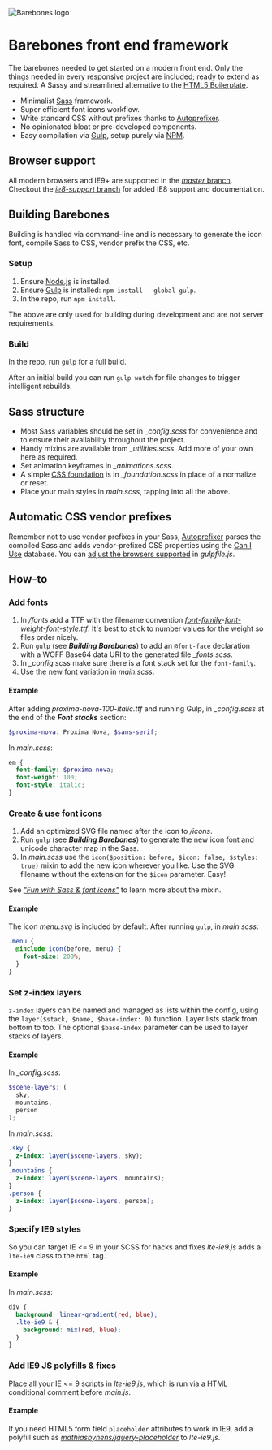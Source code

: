 ![Barebones logo](http://jaydenseric.com/shared/barebones-logo.svg)

# Barebones front end framework

The barebones needed to get started on a modern front end. Only the things needed in every responsive project are included; ready to extend as required. A Sassy and streamlined alternative to the [HTML5 Boilerplate](http://html5boilerplate.com).

- Minimalist [Sass](http://sass-lang.com) framework.
- Super efficient font icons workflow.
- Write standard CSS without prefixes thanks to [Autoprefixer](https://github.com/postcss/autoprefixer).
- No opinionated bloat or pre-developed components.
- Easy compilation via [Gulp](http://gulpjs.com), setup purely via [NPM](https://npmjs.com).

## Browser support

All modern browsers and IE9+ are supported in the [*master* branch](https://github.com/jaydenseric/Barebones/tree/master). Checkout the [*ie8-support* branch](https://github.com/jaydenseric/Barebones/tree/ie8-support) for added IE8 support and documentation.

## Building Barebones

Building is handled via command-line and is necessary to generate the icon font, compile Sass to CSS, vendor prefix the CSS, etc.

### Setup

1. Ensure [Node.js](https://nodejs.org) is installed.
2. Ensure [Gulp](http://gulpjs.com) is installed: `npm install --global gulp`.
3. In the repo, run `npm install`.

The above are only used for building during development and are not server requirements.

### Build

In the repo, run `gulp` for a full build.

After an initial build you can run `gulp watch` for file changes to trigger intelligent rebuilds.

## Sass structure

- Most Sass variables should be set in *_config.scss* for convenience and to ensure their availability throughout the project.
- Handy mixins are available from *_utilities.scss*. Add more of your own here as required.
- Set animation keyframes in *_animations.scss*.
- A simple [CSS foundation](http://jaydenseric.com/blog/forget-normalize-or-resets-lay-your-own-css-foundation) is in *_foundation.scss* in place of a normalize or reset.
- Place your main styles in *main.scss*, tapping into all the above.

## Automatic CSS vendor prefixes

Remember not to use vendor prefixes in your Sass, [Autoprefixer](https://github.com/postcss/autoprefixer) parses the compiled Sass and adds vendor-prefixed CSS properties using the [Can I Use](http://caniuse.com) database. You can [adjust the browsers supported](https://github.com/postcss/autoprefixer#browsers) in *gulpfile.js*.

## How-to

### Add fonts

1. In */fonts* add a TTF with the filename convention *[font-family](http://www.w3.org/TR/css-fonts-3/#font-family-prop)-[font-weight](http://www.w3.org/TR/css-fonts-3/#font-weight-prop)-[font-style](http://www.w3.org/TR/css-fonts-3/#font-style-prop).ttf*. It's best to stick to number values for the weight so files order nicely.
2. Run `gulp` (see ***Building Barebones***) to add an `@font-face` declaration with a WOFF Base64 data URI to the generated file *_fonts.scss*.
3. In *_config.scss* make sure there is a font stack set for the `font-family`.
4. Use the new font variation in *main.scss*.

#### Example

After adding *proxima-nova-100-italic.ttf* and running Gulp, in *_config.scss* at the end of the ***Font stacks*** section:

```scss
$proxima-nova: Proxima Nova, $sans-serif;
```

In *main.scss*:

```scss
em {
  font-family: $proxima-nova;
  font-weight: 100;
  font-style: italic;
}
```

### Create & use font icons

1. Add an optimized SVG file named after the icon to */icons*.
2. Run `gulp` (see ***Building Barebones***) to generate the new icon font and unicode character map in the Sass.
3. In *main.scss* use the `icon($position: before, $icon: false, $styles: true)` mixin to add the new icon wherever you like. Use the SVG filename without the extension for the `$icon` parameter. Easy!

See [*"Fun with Sass & font icons"*](http://jaydenseric.com/blog/fun-with-sass-and-font-icons) to learn more about the mixin.

#### Example

The icon *menu.svg* is included by default. After running `gulp`, in *main.scss*:

```scss
.menu {
  @include icon(before, menu) {
    font-size: 200%;
  }
}
```

### Set z-index layers

`z-index` layers can be named and managed as lists within the config, using the `layer($stack, $name, $base-index: 0)` function. Layer lists stack from bottom to top. The optional `$base-index` parameter can be used to layer stacks of layers.

#### Example

In *_config.scss*:

```scss
$scene-layers: (
  sky,
  mountains,
  person
);
```

In *main.scss*:

```scss
.sky {
  z-index: layer($scene-layers, sky);
}
.mountains {
  z-index: layer($scene-layers, mountains);
}
.person {
  z-index: layer($scene-layers, person);
}
```

### Specify IE9 styles

So you can target IE <= 9 in your SCSS for hacks and fixes *lte-ie9.js* adds a `lte-ie9` class to the `html` tag.

#### Example

In *main.scss*:

```scss
div {
  background: linear-gradient(red, blue);
  .lte-ie9 & {
    background: mix(red, blue);
  }
}
```

### Add IE9 JS polyfills & fixes

Place all your IE <= 9 scripts in *lte-ie9.js*, which is run via a HTML conditional comment before *main.js*.

#### Example

If you need HTML5 form field `placeholder` attributes to work in IE9, add a polyfill such as [*mathiasbynens/jquery-placeholder*](http://mths.be/placeholder) to *lte-ie9.js*.
